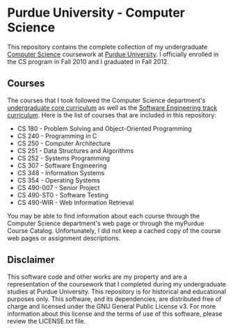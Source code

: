 # Purdue University - Computer Science

This repository contains the complete collection of my undergraduate [Computer Science][1] coursework at [Purdue University][2]. I officially enrolled in the CS program in Fall 2010 and I graduated in Fall 2012.

## Courses

The courses that I took followed the Computer Science department's [undergraduate core curriculum][3] as well as the [Software Engineering track curriculum][4]. Here is the list of courses that are included in this repository:

*   CS 180 - Problem Solving and Object-Oriented Programming
*   CS 240 - Programming in C
*   CS 250 - Computer Architecture
*   CS 251 - Data Structures and Algorithms
*   CS 252 - Systems Programming
*   CS 307 - Software Engineering
*   CS 348 - Information Systems
*   CS 354 - Operating Systems
*   CS 490-007 - Senior Project
*   CS 490-ST0 - Software Testing
*   CS 490-WIR - Web Information Retrieval

You may be able to find information about each course through the Computer Science department's web page or through the myPurdue Course Catalog. Unfortunately, I did not keep a cached copy of the course web pages or assignment descriptions.

## Disclaimer

This software code and other works are my property and are a representation of the coursework that I completed during my undergraduate studies at Purdue University. This repository is for historical and educational purposes only. This software, and its dependencies, are distributed free of charge and licensed under the GNU General Public License v3. For more information about this license and the terms of use of this software, please review the LICENSE.txt file.


[1]: http://www.cs.purdue.edu/
[2]: http://www.purdue.edu/
[3]: http://www.cs.purdue.edu/academic_programs/undergraduate/curriculum/bachelor/index.sxhtml
[4]: http://www.cs.purdue.edu/academic_programs/undergraduate/curriculum/bachelor/track_softengr.sxhtml
[5]: https://github.com/mbmccormick/purdue/graphs
